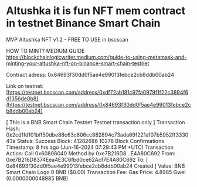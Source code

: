 # Altushka it is fun NFT mem contract in testnet Binance Smart Chain

MVP Altushka NFT v1.2 - FREE TO USE in bscscan

HOW TO MINT? MEDIUM GUIDE 
[https://blockchainlogicwriter.medium.com/guide-to-using-metamask-and-minting-your-altushka-nft-on-binance-smart-chain-testnet
](https://blockchainlogicwriter.medium.com/guide-to-using-metamask-and-minting-your-altushka-nft-on-binance-smart-chain-testnet-07fcae478ac1)

Contract adress: 0x84693f30dd0f5ae4e99013febce2cb8ddb00ab24

Link on testnet: [https://testnet.bscscan.com/address/0xdf72ab181c97fa0979f1f22c3894f6d1356de0b8](https://testnet.bscscan.com/address/0x84693f30dd0f5ae4e99013febce2cb8ddb00ab24)

[ This is a BNB Smart Chain Testnet Testnet transaction only ]
Transaction Hash:
0x2cd1fd101bff50dbe88c63c806cc882894c73ada69f221a107b5952ff333043a 
Status:
Success
Block:
41282686
10278 Block Confirmations
Timestamp:
8 hrs ago (Jun-16-2024 07:29:43 PM +UTC)
Transaction Action:
Call
0x60806040
Method by
0xe7B216D8...E4A80C692
From:
0xe7B216D8374Eea4E3C6fbd0ce62Acf7E4A80C692
To:
[  0x84693f30dd0f5ae4e99013febce2cb8ddb00ab24 Created ] 
Value:
BNB Smart Chain Logo
0 BNB
($0.00)
Transaction Fee:
Gas Price:
4.8985 Gwei (0.0000000048985 BNB)
